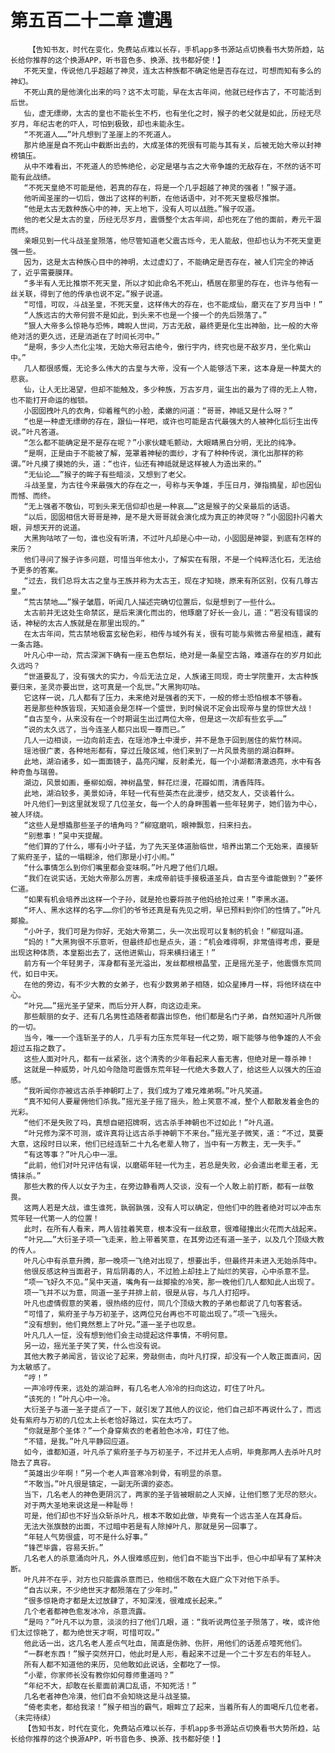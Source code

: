 # 第五百二十二章 遭遇
        【告知书友，时代在变化，免费站点难以长存，手机app多书源站点切换看书大势所趋，站长给你推荐的这个换源APP，听书音色多、换源、找书都好使！】
       不死天皇，传说他几乎超越了神灵，连太古种族都不确定他是否存在过，可想而知有多么的神幻。
       不死山真的是他演化出来的吗？这不太可能，早在太古年间，他就已经作古了，不可能活到后世。
       仙，虚无缥缈，太古的皇也不能长生不朽，也有坐化之时，猴子的老父就是如此，历经无尽岁月，年纪古老的吓人，可怕到极致，却也未能永生。
       “不死道人……”叶凡想到了圣崖上的不死道人。
       那片绝崖是自不死山中截断出去的，大成圣体的死很有可能与其有关，后被无始大帝以封神榜镇压。
       从中不难看出，不死道人的恐怖绝伦，必定是堪与古之大帝争雄的无敌存在，不然的话不可能有此战绩。
       “不死天皇绝不可能是他，若真的存在，将是一个几乎超越了神灵的强者！”猴子道。
       他听闻圣崖的一切后，做出了这样的判断，在他话语中，对不死天皇极尽推崇。
       “他是太古无数种族心中的神，天上地下，没有人可以战胜。”猴子叹道。
       他的老父是太古的皇，历经无尽岁月，震慑整个太古年间，却也死在了他的面前，寿元干涸而终。
       亲眼见到一代斗战圣皇殒落，他尽管知道老父震古烁今，无人能敌，但却也认为不死天皇更强一些。
       因为，这是太古种族心目中的神明，太过虚幻了，不能确定是否存在，被人们完全的神话了，近乎需要膜拜。
       “多半有人无比推崇不死天皇，所以才如此命名不死山，栖居在那里的存在，也许与他有一丝关联，得到了他的传承也说不定。”猴子说道。
       “可惜，可叹，斗战圣皇，不死天皇，这样伟大的存在，也不能成仙，磨灭在了岁月当中！”
       “人族远古的大帝何尝不是如此，到头来不也是一个接一个的先后殒落了。”
       “狠人大帝多么惊艳与恐怖，睥睨人世间，万古无敌，最终更是化生出神胎，比一般的大帝绝对活的更久远，还是消逝在了时间长河中。”
       “是啊，多少人杰化尘埃，无始大帝冠古绝今，傲行宇内，终究也是不敌岁月，坐化紫山中。”
       几人都很感慨，无论多么伟大的古皇与大帝，没有一个人能够活下来，这本身是一种莫大的悲哀。
       仙，让人无比渴望，但却不能触及，多少种族，万古岁月，诞生出的最为了得的无上人物，也不能打开命运的枷锁。
       小囡囡拽叶凡的衣角，仰着稚气的小脸，柔嫩的问道：“哥哥，神祗又是什么呀？”
       “也是一种虚无缥缈的存在，跟仙一样吧，或许也可能是古代最强大的人被神化后衍生出传说。”叶凡答道。
       “怎么都不能确定是不是存在呢？”小家伙睫毛颤动，大眼睛黑白分明，无比的纯净。
       “是啊，正是由于不能被了解，笼罩着神秘的面纱，才有了种种传说，演化出那样的称谓。”叶凡摸了摸她的头，道：“也许，仙还有神祗就是这样被人为造出来的。”
       “无仙论……”猴子的眸子有些暗淡，又想到了老父。
       斗战圣皇，为古往今来最强大的存在之一，号称与天争雄，手压日月，弹指摘星，却也因仙而憾、而终。
       “无上强者不敬仙，可到头来无信仰却也是一种哀……”这是猴子的父亲最后的话语。
       “以后，囡囡相信大哥哥是神，是不是大哥哥就会演化成为真正的神灵呀？”小囡囡扑闪着大眼，异想天开的说道。
       大黑狗咕哝了一句，谁也没有听清，不过叶凡却是心中一动，小囡囡是神婴，到底有怎样的来历？
       他们寻问了猴子许多问题，可惜当年他太小，了解实在有限，不是一个纯粹活化石，无法给予更多的答案。
       “过去，我们总将太古之皇与王族并称为太古王，现在才知晓，原来有所区别，仅有几尊古皇。”
       “荒古禁地……”猴子皱眉，听闻几人描述完确切位置后，似是想到了一些什么。
       太古前并无这处生命禁区，是后来演化而出的，他琢磨了好长一会儿，道：“若没有错误的话，神秘的太古人族就是在那里出现的。”
       在太古年间，荒古禁地极富玄秘色彩，相传与域外有关，很有可能与紫微古帝星相连，藏有一条古路。
       叶凡心中一动，荒古深渊下确有一座五色祭坛，绝对是一条星空古路，难道存在的岁月如此久远吗？
       “世道要乱了，没有强大的实力，今后无法立足，人族诸王同现，奇士学院重开，太古种族要归来，圣灵亦要出世，这可真是一个乱世。”大黑狗叨咕。
       它这样一说，几人都有了压力，未来绝对是强者的天下，一般的修士恐怕根本不够看。
       若是那些种族皆现，天知道会是怎样一个盛世，到时候说不定会出现帝与皇的惊世大战！
       “自古至今，从来没有在一个时期诞生出过两位大帝，但是这一次却有些玄乎……”
       “说的太久远了，当今连圣人都只出现一尊而已。”
       几人一边相谈，一边向前走去，在瑶池净土中漫步，并不是急于回到居住的紫竹林间。
       瑶池很广袤，各种地形都有，穿过丘陵区域，他们来到了一片风景秀丽的湖泊群畔。
       此地，湖泊诸多，如一面面镜子，晶亮闪耀，反射柔光，每一个小湖都清澈透亮，水中有各种奇鱼与瑞兽。
       湖边，风景如画，垂柳如烟，神树晶莹，鲜花烂漫，花瓣如雨，清香阵阵。
       此地，湖泊较多，美景如诗，年轻一代有些英杰在此漫步，结交友人，交谈着什么。
       叶凡他们一到这里就发现了几位圣女，每一个人的身畔围着一些年轻男子，她们皆为中心，被人环绕。
       “这些人是想撬那些圣子的墙角吗？”柳寇磨叽，眼神飘忽，扫来扫去。
       “别惹事！”吴中天提醒。
       “他们算的了什么，哪有小叶子猛，为了先天圣体道胎临世，培养出第二个无始来，直接斩了紫府圣子，猛的一塌糊涂，他们那是小打小闹。”
       “什么事情怎么到你们嘴里都会变味啊。”叶凡瞪了他们几眼。
       “我们在说实话，无始大帝那么厉害，未成帝前徒手接极道圣兵，自古至今谁能做到？”姜怀仁道。
       “如果有机会培养出这样一个子孙，就是抢也要将孩子他妈给抢过来！”李黑水道。
       “坏人、黑水这样的名字……你们的爷爷还真是有先见之明，早已预料到你们的性情了。”叶凡揶揄。
       “小叶子，我们可是为你好，无始大帝第二，头一次出现可以复制的机会！”柳寇叫道。
       “妈的！”大黑狗很不乐意听，但最终却也是点头，道：“机会难得啊，非常值得考虑，要是出现这种体质，本皇豁出去了，送他进紫山，将来横扫诸王！”
       前方有一个年轻男子，浑身都有圣光溢出，发丝都根根晶莹，正是摇光圣子，他震慑东荒同代，如日中天。
       在他的旁边，有不少大教的女弟子，也有少数男弟子相随，如众星捧月一样，将他环绕在中心。
       “叶兄……”摇光圣子望来，而后分开人群，向这边走来。
       那些靓丽的女子、还有几名男性追随者都露出惊色，他们都是名门子弟，自然知道叶凡所做的一切。
       当今，唯一一个连斩圣子的人，几乎有力压东荒年轻一代之势，眼下能够与他争雄的人不会超过五指之数了。
       这些人面对叶凡，都有一丝紧张，这个清秀的少年看起来人畜无害，但绝对是一尊杀神！
       这就是一种威势，叶凡如今隐隐可震慑东荒年轻一代绝大多数人了，给这些人以强大的压迫感。
       “我听闻你亦被远古杀手神朝盯上了，我们成为了难兄难弟啊。”叶凡笑道。
       “真不知何人要雇佣他们杀我。”摇光圣子摇了摇头，脸上笑意不减，整个人都散发着金色的光彩。
       “他们不是失败了吗，真想自砸招牌啊，远古杀手神朝也不过如此！”叶凡道。
       “叶兄修为深不可测，或许真将让远古杀手神朝下不来台。”摇光圣子微笑，道：“不过，莫要大意，这段时日以来，他们已经连斩二十九名老辈人物了，当中有一方教主，无一失手。”
       “有这等事？”叶凡心中一凛。
       “此前，他们对叶兄评估有误，以磨砺年轻一代为主，若总是失败，必会遣出老辈王者，无情抹杀。”
       那些大教的传人以女子为主，在旁边静看两人交谈，没有一个人敢上前打断，都有一丝敬畏。
       这两人若是大战，谁生谁死，孰弱孰强，没有人可以确定，但他们中的胜者绝对可以冲击东荒年轻一代第一人的位置！
       此时，在所有人看来，两人皆挂着笑意，根本没有一丝敌意，很难碰撞出火花而大战起来。
       “叶兄……”大衍圣子项一飞走来，脸上带着笑意，在其旁边还有道一圣子，以及几个顶级大教的传人。
       叶凡心中有杀意升腾，那一晚项一飞绝对出现了，想要出手，但最终并未进入无始杀阵中。
       他很反感这种当面君子，背后阴毒的人，不过脸上却挂上了灿烂的笑容，心中杀意不显。
       “项一飞好久不见。”吴中天道，嘴角有一丝揶揄的冷笑，那一晚他们几人都知此人出现了。
       项一飞并不以为意，同道一圣子并排上前，很是从容，与几人打招呼。
       叶凡也虚情假意的笑着，很热络的应付，同几个顶级大教的子弟也都说了几句客套话。
       “可惜了，紫府圣子与万初圣子，这两位兄台再也不可能出现了。”项一飞摇头。
       “没有想到，他们竟然惹上了叶兄。”道一圣子也叹息。
       叶凡几人一怔，没有想到他们会主动提起这件事情，不明何意。
       另一边，摇光圣子笑了笑，什么也没有说。
       其他大教子弟闻言，皆议论了起来，旁敲侧击，向叶凡打探，却没有一个人敢正面直问，因为太敏感了。
       “哼！”
       一声冷哼传来，远处的湖泊畔，有几名老人冷冷的扫向这边，盯住了叶凡。
       “该死的！”叶凡心中一冷。
       大衍圣子与道一圣子提点了一下，就引发了其他人的议论，他们自己却不再说什么了，而远处有紫府与万初的几位太上长老恰好路过，实在太巧了。
       “你就是那个圣体？”一个身穿紫衣的老者脸色冰冷，盯住了他。
       “不错，是我。”叶凡平静回应道。
       如今，谁都知道，叶凡杀了紫府圣子与万初圣子，不过并无人点明，毕竟那两人去杀叶凡时隐去了真容。
       “英雄出少年啊！”另一个老人声音寒冷刺骨，有明显的杀意。
       “不敢当。”叶凡很是镇定，一副无所谓的姿态。
       当下，几名老人的神色更阴沉了，两家的圣子皆被眼前之人灭掉，让他们憋了无尽的怒火。
       对于两大圣地来说这是一种耻辱！
       可是，他们却也不好当众斩杀叶凡，根本不敢如此做，毕竟有一个远古圣人在其身后。
       无法大张旗鼓的出面，不过暗中若是有人除掉叶凡，那就是另一回事了。
       “年轻人气势很盛，可不是什么好事。”
       “锋芒毕露，容易夭折。”
       几名老人的杀意涌向叶凡，外人很难感应到，他们自不能当下出手，但心中却早有了某种决断。
       叶凡并不在乎，对方也只能露杀意而已，他相信不敢在大庭广众下对他下杀手。
       “自古以来，不少绝世天才都殒落在了少年时。”
       “很多惊艳奇才都是太过放肆了，不知深浅，很难成长起来。”
       几个老者都神色愈发冰冷，杀意流露。
       “是吗？”叶凡不以为意，淡淡的扫了他们几眼，道：“我听说两位圣子殒落了，唉，或许他们太过惊艳了，都为绝世天才啊，可惜可叹。”
       他此话一出，这几名老人差点气吐血，简直是伤肺、伤肝，用他们的话差点噎死他们。
       “一群老东西！”猴子突然开口，他此时是人形，看起来不过是一个二十岁左右的年轻人。
       所有人都不知道他的来历，见他敢如此说话，全都吃了一惊。
       “小辈，你家师长没有教你如何尊师重道吗？”
       “年纪不大，却敢在长辈面前满口乱语，不知死活！”
       几名老者神色冷漠，他们自不会知晓这是斗战圣猿。
       “倚老卖老，都给我滚！”猴子相当的霸气，眼眸立了起来，当着所有人的面喝斥几位老者。（未完待续）
       【告知书友，时代在变化，免费站点难以长存，手机app多书源站点切换看书大势所趋，站长给你推荐的这个换源APP，听书音色多、换源、找书都好使！】